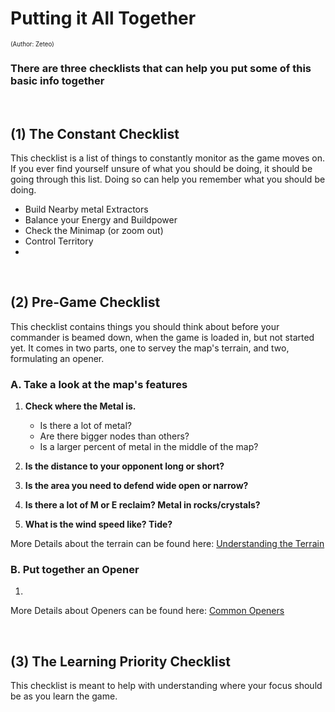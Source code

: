 # Putting it All Together
<sup><sup>(Author: Zeteo)</sup></sup>

### There are three checklists that can help you put some of this basic info together

<br>

## (1) The Constant Checklist

This checklist is a list of things to constantly monitor as the game moves on. If you ever find yourself unsure of what you should be doing, it should be going through this list. Doing so can help you remember what you should be doing.

- Build Nearby metal Extractors
- Balance your Energy and Buildpower
- Check the Minimap (or zoom out)
- Control Territory
- 
  
<br>

## (2) Pre-Game Checklist

This checklist contains things you should think about before your commander is beamed down, when the game is loaded in, but not started yet. It comes in two parts, one to servey the map's terrain, and two, formulating an opener.

### A. Take a look at the map's features

1) **Check where the Metal is.**
	- Is there a lot of metal?
	- Are there bigger nodes than others?
	- Is a larger percent of metal in the middle of the map?
	  
2) **Is the distance to your opponent long or short?**
   
3) **Is the area you need to defend wide open or narrow?**
   
4) **Is there a lot of M or E reclaim? Metal in rocks/crystals?**
   
5) **What is the wind speed like? Tide?**

More Details about the terrain can be found here: [Understanding the Terrain](https://github.com/Zete0/Mentor-Guides/blob/main/Basics/5%20Understanding%20the%20Terrain.md)

### B. Put together an Opener

1) 

More Details about Openers can be found here: [Common Openers](https://github.com/Zete0/Mentor-Guides/blob/main/Basics/1%20Common%20Openers.md)


<br>

## (3) The Learning Priority Checklist

This checklist is meant to help with understanding where your focus should be as you learn the game.










